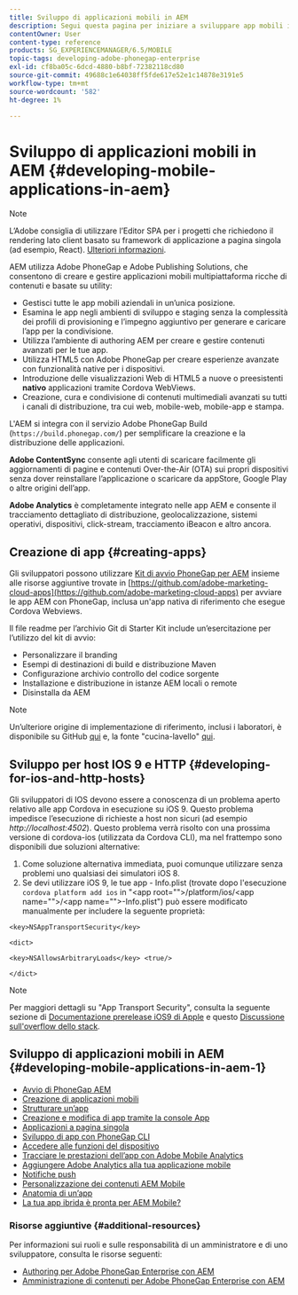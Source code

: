 ```yaml
---
title: Sviluppo di applicazioni mobili in AEM
description: Segui questa pagina per iniziare a sviluppare app mobili in AEM utilizzando Adobe PhoneGap Enterprise.
contentOwner: User
content-type: reference
products: SG_EXPERIENCEMANAGER/6.5/MOBILE
topic-tags: developing-adobe-phonegap-enterprise
exl-id: cf8ba05c-6dcd-4880-b8bf-72382118cd80
source-git-commit: 49688c1e64038ff5fde617e52e1c14878e3191e5
workflow-type: tm+mt
source-wordcount: '582'
ht-degree: 1%

---
```


# Sviluppo di applicazioni mobili in AEM {#developing-mobile-applications-in-aem}

>[!NOTE]
>
>L’Adobe consiglia di utilizzare l’Editor SPA per i progetti che richiedono il rendering lato client basato su framework di applicazione a pagina singola (ad esempio, React). [Ulteriori informazioni](/help/sites-developing/spa-overview.md).

AEM utilizza Adobe PhoneGap e Adobe Publishing Solutions, che consentono di creare e gestire applicazioni mobili multipiattaforma ricche di contenuti e basate su utility:

* Gestisci tutte le app mobili aziendali in un’unica posizione.
* Esamina le app negli ambienti di sviluppo e staging senza la complessità dei profili di provisioning e l’impegno aggiuntivo per generare e caricare l’app per la condivisione.
* Utilizza l’ambiente di authoring AEM per creare e gestire contenuti avanzati per le tue app.
* Utilizza HTML5 con Adobe PhoneGap per creare esperienze avanzate con funzionalità native per i dispositivi.
* Introduzione delle visualizzazioni Web di HTML5 a nuove o preesistenti **nativo** applicazioni tramite Cordova WebViews.
* Creazione, cura e condivisione di contenuti multimediali avanzati su tutti i canali di distribuzione, tra cui web, mobile-web, mobile-app e stampa.

L&#39;AEM si integra con il servizio Adobe PhoneGap Build (`https://build.phonegap.com/`) per semplificare la creazione e la distribuzione delle applicazioni.

**Adobe ContentSync** consente agli utenti di scaricare facilmente gli aggiornamenti di pagine e contenuti Over-the-Air (OTA) sui propri dispositivi senza dover reinstallare l’applicazione o scaricare da appStore, Google Play o altre origini dell’app.

**Adobe Analytics** è completamente integrato nelle app AEM e consente il tracciamento dettagliato di distribuzione, geolocalizzazione, sistemi operativi, dispositivi, click-stream, tracciamento iBeacon e altro ancora.

## Creazione di app {#creating-apps}

Gli sviluppatori possono utilizzare [Kit di avvio PhoneGap per AEM](https://github.com/Adobe-Marketing-Cloud/aem-phonegap-starter-kit) insieme alle risorse aggiuntive trovate in [https://github.com/adobe-marketing-cloud-apps](https://github.com/adobe-marketing-cloud-apps) per avviare le app AEM con PhoneGap, inclusa un&#39;app nativa di riferimento che esegue Cordova Webviews.

Il file readme per l’archivio Git di Starter Kit include un’esercitazione per l’utilizzo del kit di avvio:

* Personalizzare il branding
* Esempi di destinazioni di build e distribuzione Maven
* Configurazione archivio controllo del codice sorgente
* Installazione e distribuzione in istanze AEM locali o remote
* Disinstalla da AEM

>[!NOTE]
>
>Un’ulteriore origine di implementazione di riferimento, inclusi i laboratori, è disponibile su GitHub [qui](https://github.com/adobe-marketing-cloud-apps) e, la fonte &quot;cucina-lavello&quot; [qui](https://github.com/blefebvre/aem-phonegap-kitchen-sink).

## Sviluppo per host IOS 9 e HTTP {#developing-for-ios-and-http-hosts}

Gli sviluppatori di IOS devono essere a conoscenza di un problema aperto relativo alle app Cordova in esecuzione su iOS 9. Questo problema impedisce l’esecuzione di richieste a host non sicuri (ad esempio *http://localhost:4502*). Questo problema verrà risolto con una prossima versione di cordova-ios (utilizzata da Cordova CLI), ma nel frattempo sono disponibili due soluzioni alternative:

1. Come soluzione alternativa immediata, puoi comunque utilizzare senza problemi uno qualsiasi dei simulatori iOS 8.
1. Se devi utilizzare iOS 9, le tue app - Info.plist (trovate dopo l&#39;esecuzione `cordova platform add ios` in &quot;&lt;app root=&quot;&quot;>/platform/ios/&lt;app name=&quot;&quot;>/&lt;app name=&quot;&quot;>-Info.plist&quot;) può essere modificato manualmente per includere la seguente proprietà:

```
<key>NSAppTransportSecurity</key>

<dict>

<key>NSAllowsArbitraryLoads</key> <true/>

</dict>
```

>[!NOTE]
>
>Per maggiori dettagli su &quot;App Transport Security&quot;, consulta la seguente sezione di [Documentazione prerelease iOS9 di Apple](https://developer.apple.com/library/prerelease/ios/releasenotes/General/WhatsNewIniOS/Articles/iOS9.html#//apple_ref/doc/uid/TP40016198-SW14) e questo [Discussione sull&#39;overflow dello stack](https://stackoverflow.com/questions/30751053/ios9-ats-what-about-html5-based-apps/).

## Sviluppo di applicazioni mobili in AEM {#developing-mobile-applications-in-aem-1}

* [Avvio di PhoneGap AEM](/help/mobile/starting-aem-phonegap-app.md)
* [Creazione di applicazioni mobili](/help/mobile/building-app-mobile-phonegap.md)
* [Strutturare un’app](/help/mobile/phonegap-structure-an-app.md)
* [Creazione e modifica di app tramite la console App](/help/mobile/phonegap-apps-console.md)
* [Applicazioni a pagina singola](/help/mobile/phonegap-single-page-applications.md)
* [Sviluppo di app con PhoneGap CLI](/help/mobile/phonegap-apps-pg-cli.md)
* [Accedere alle funzioni del dispositivo](/help/mobile/phonegap-access-device-features.md)
* [Tracciare le prestazioni dell’app con Adobe Mobile Analytics](/help/mobile/phonegap-intro-to-app-analytics.md)
* [Aggiungere Adobe Analytics alla tua applicazione mobile](/help/mobile/phonegap-add-analytics-to-apps.md)
* [Notifiche push](/help/mobile/phonegap-push-notifications.md)
* [Personalizzazione dei contenuti AEM Mobile](/help/mobile/phonegap-aem-mobile-content-personalization.md)
* [Anatomia di un’app](/help/mobile/phonegap-apps-arch.md)
* [La tua app ibrida è pronta per AEM Mobile?](/help/mobile/phonegap-adding-content-to-imported-app.md)

### Risorse aggiuntive {#additional-resources}

Per informazioni sui ruoli e sulle responsabilità di un amministratore e di uno sviluppatore, consulta le risorse seguenti:

* [Authoring per Adobe PhoneGap Enterprise con AEM](/help/mobile/phonegap.md)
* [Amministrazione di contenuti per Adobe PhoneGap Enterprise con AEM](/help/mobile/administer-phonegap.md)
